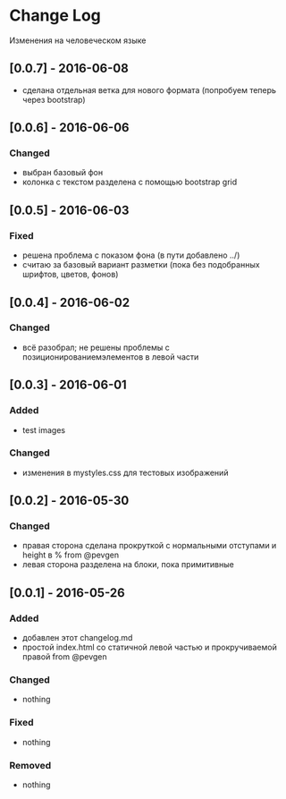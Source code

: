 # Change Log
Изменения на человеческом языке


## [0.0.7] - 2016-06-08
  - сделана отдельная ветка для нового формата (попробуем теперь через bootstrap)
  
## [0.0.6] - 2016-06-06
### Changed
  - выбран базовый фон
  - колонка с текстом разделена с помощью bootstrap grid


## [0.0.5] - 2016-06-03
### Fixed
  - решена проблема с показом фона (в пути добавлено ../)
  - считаю за базовый вариант разметки (пока без подобранных шрифтов, цветов, фонов)


## [0.0.4] - 2016-06-02
### Changed
 - всё разобрал; не решены проблемы с позиционированиемэлементов в левой части 

## [0.0.3] - 2016-06-01
### Added
  - test images
  
### Changed
  -  изменения в mystyles.css для тестовых изображений



## [0.0.2] - 2016-05-30
### Changed
-  правая сторона сделана прокруткой с нормальными отступами и height в % from @pevgen
- левая сторона разделена на блоки, пока примитивные



## [0.0.1] - 2016-05-26
### Added
- добавлен этот changelog.md
- простой index.html cо статичной левой частью и прокручиваемой правой  from @pevgen

### Changed
- nothing

### Fixed
- nothing

### Removed
- nothing
